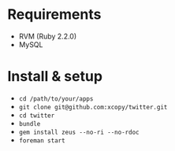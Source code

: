 # Requirements

- RVM (Ruby 2.2.0)
- MySQL

# Install & setup

- `cd /path/to/your/apps`
- `git clone git@github.com:xcopy/twitter.git`
- `cd twitter`
- `bundle`
- `gem install zeus --no-ri --no-rdoc`
- `foreman start`
